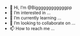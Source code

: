 - 👋 Hi, I’m @Biggggggggggggpp
- 👀 I’m interested in ...
- 🌱 I’m currently learning ...
- 💞️ I’m looking to collaborate on ...
- 📫 How to reach me ...

<!---
Biggggggggggggpp/Biggggggggggggpp is a ✨ special ✨ repository because its `README.md` (this file) appears on your GitHub profile.
You can click the Preview link to take a look at your changes.
--->
